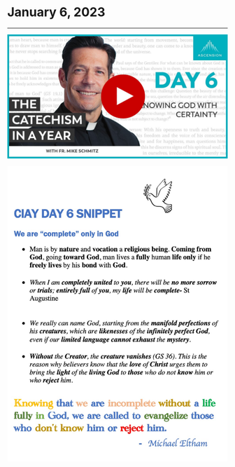 # January 6, 2023
---

[![Knowing God With Certainty](https://raw.githubusercontent.com/fernal73/CIAY/main/January/jpgs/Day006.jpg)](https://youtu.be/CxqVfrtdcNA "Knowing God With Certainty")

![Day 6 Snippet](https://github.com/fernal73/CIAY/blob/main/January/jpgs/Day6Snippet.jpg?raw=true)

